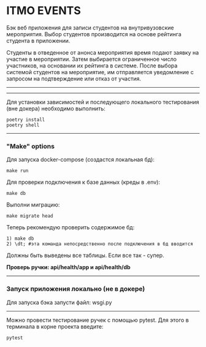 # ITMO EVENTS
Бэк веб приложения для записи студентов на внутривузовские мероприятия. Выбор студентов производится на основе рейтинга студента в приложении.

Студенты в отведенное от анонса мероприятия время подают заявку на участие в мероприятии. Затем выбирается ограниченное число участников, 
на основании их рейтинга в системе.
После выбора системой студентов на мероприятие, им отправляется уведомление с запросом на подтверждение или отказ от участия.

_____
_____
Для установки зависимостей и последующего локального тестирования (вне докера) необходимо выполнить:
```
poetry install
poetry shell
```
_____

### "Make" options
Для запуска docker-compose (создастся локальная бд):
```
make run
```
Для проверки подключения к базе данных (креды в .env):
```
make db
```
Выполни миграцию:
```
make migrate head
```

Теперь рекомендую проверить содержимое бд:
```
1) make db
2) \dt; #эта команда непосредственно после подключения в бд вводится
```
Должны быть выведены все таблицы. Если все так - супер.

**Проверь ручки: api/health/app и api/health/db**

---
### Запуск приложения локально (не в докере)
Для запуска бэка запусти файл: wsgi.py

---

Можно провести тестирование ручек с помощью pytest. Для этого в терминала в корне проекта введите:
```
pytest
```
